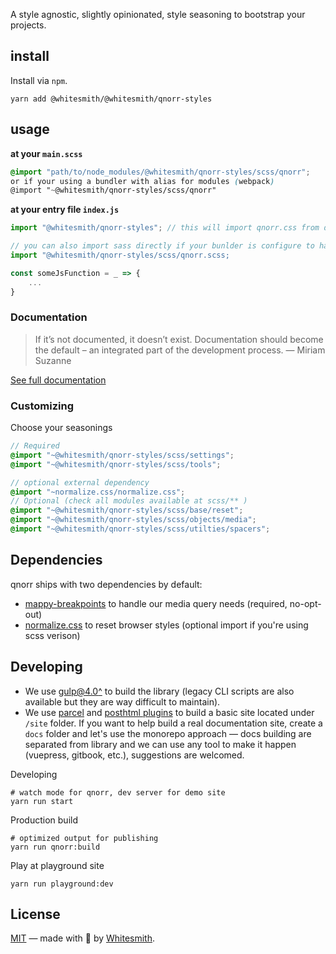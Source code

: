 A style agnostic, slightly opinionated, style seasoning to bootstrap your projects.

## install
Install via `npm`.
```shell
yarn add @whitesmith/@whitesmith/qnorr-styles
```
## usage

**at your `main.scss`**
```scss
@import "path/to/node_modules/@whitesmith/qnorr-styles/scss/qnorr";
or if your using a bundler with alias for modules (webpack)
@import "~@whitesmith/qnorr-styles/scss/qnorr"
```

**at your entry file `index.js`**
```javascript
import "@whitesmith/qnorr-styles"; // this will import qnorr.css from dist/qnorr.css

// you can also import sass directly if your bunlder is configure to handle it
import "@whitesmith/qnorr-styles/scss/qnorr.scss;

const someJsFunction = _ => {
	...
}
```

### Documentation

> If it’s not documented, it doesn’t exist. Documentation should become the default – an integrated part of the development process.
> — Miriam Suzanne

[See full documentation](https://whitesmith.github.io/qnorr-styles/)

### Customizing
Choose your seasonings
```scss
// Required
@import "~@whitesmith/qnorr-styles/scss/settings";
@import "~@whitesmith/qnorr-styles/scss/tools";

// optional external dependency
@import "~normalize.css/normalize.css";
// Optional (check all modules available at scss/** )
@import "~@whitesmith/qnorr-styles/scss/base/reset";
@import "~@whitesmith/qnorr-styles/scss/objects/media";
@import "~@whitesmith/qnorr-styles/scss/utilties/spacers";
```


## Dependencies
qnorr ships with two dependencies by default:
- [mappy-breakpoints](https://github.com/zellwk/mappy-breakpoints) to handle our media query needs (required, no-opt-out)
- [normalize.css](https://github.com/necolas/normalize.css/) to reset browser styles (optional import if you're using scss verison)


## Developing

- We use [gulp@4.0^](https://gulpjs.com/) to build the library (legacy CLI scripts are also available but they are way difficult to maintain).
- We use [parcel](https://parceljs.org/) and [posthtml plugins](https://github.com/posthtml/posthtml) to build a basic site located under `/site` folder. If you want to help build a real documentation site, create a `docs` folder and let's use the monorepo approach — docs building are separated from library and we can use any tool to make it happen (vuepress, gitbook, etc.), suggestions are welcomed.

Developing
```
# watch mode for qnorr, dev server for demo site
yarn run start
```

Production build
```
# optimized output for publishing
yarn run qnorr:build
```

Play at playground site
```
yarn run playground:dev
```

## License
[MIT](LICENSE) — made with 💚 by [Whitesmith](https://whitesmith.co).